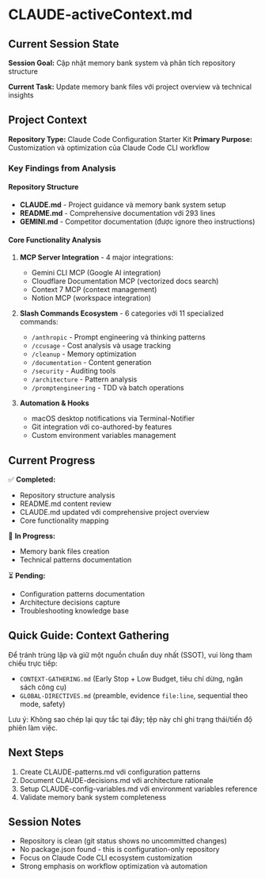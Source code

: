# CLAUDE-activeContext.md

## Current Session State

**Session Goal:** Cập nhật memory bank system và phân tích repository structure

**Current Task:** Update memory bank files với project overview và technical insights

## Project Context

**Repository Type:** Claude Code Configuration Starter Kit
**Primary Purpose:** Customization và optimization của Claude Code CLI workflow

### Key Findings from Analysis

#### Repository Structure 
- **CLAUDE.md** - Project guidance và memory bank system setup
- **README.md** - Comprehensive documentation với 293 lines
- **GEMINI.md** - Competitor documentation (được ignore theo instructions)

#### Core Functionality Analysis
1. **MCP Server Integration** - 4 major integrations:
   - Gemini CLI MCP (Google AI integration)
   - Cloudflare Documentation MCP (vectorized docs search)
   - Context 7 MCP (context management)
   - Notion MCP (workspace integration)

2. **Slash Commands Ecosystem** - 6 categories với 11 specialized commands:
   - `/anthropic` - Prompt engineering và thinking patterns
   - `/ccusage` - Cost analysis và usage tracking
   - `/cleanup` - Memory optimization
   - `/documentation` - Content generation
   - `/security` - Auditing tools
   - `/architecture` - Pattern analysis
   - `/promptengineering` - TDD và batch operations

3. **Automation & Hooks**
   - macOS desktop notifications via Terminal-Notifier
   - Git integration với co-authored-by features
   - Custom environment variables management

## Current Progress

✅ **Completed:**
- Repository structure analysis
- README.md content review  
- CLAUDE.md updated với comprehensive project overview
- Core functionality mapping

🔄 **In Progress:**
- Memory bank files creation
- Technical patterns documentation

⏳ **Pending:**
- Configuration patterns documentation
- Architecture decisions capture
- Troubleshooting knowledge base

## Quick Guide: Context Gathering

Để tránh trùng lặp và giữ một nguồn chuẩn duy nhất (SSOT), vui lòng tham chiếu trực tiếp:
- `CONTEXT-GATHERING.md` (Early Stop + Low Budget, tiêu chí dừng, ngân sách công cụ)
- `GLOBAL-DIRECTIVES.md` (preamble, evidence `file:line`, sequential theo mode, safety)

Lưu ý: Không sao chép lại quy tắc tại đây; tệp này chỉ ghi trạng thái/tiến độ phiên làm việc.

## Next Steps

1. Create CLAUDE-patterns.md với configuration patterns
2. Document CLAUDE-decisions.md với architecture rationale  
3. Setup CLAUDE-config-variables.md với environment variables reference
4. Validate memory bank system completeness

## Session Notes

- Repository is clean (git status shows no uncommitted changes)
- No package.json found - this is configuration-only repository
- Focus on Claude Code CLI ecosystem customization
- Strong emphasis on workflow optimization và automation
